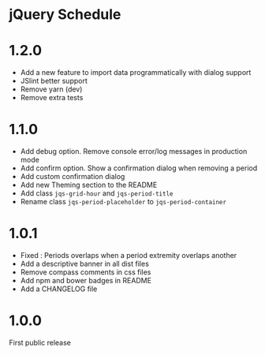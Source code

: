 # jQuery Schedule

# 1.2.0
* Add a new feature to import data programmatically with dialog support
* JSlint better support
* Remove yarn (dev)
* Remove extra tests

# 1.1.0
* Add debug option. Remove console error/log messages in production mode 
* Add confirm option. Show a confirmation dialog when removing a period
* Add custom confirmation dialog
* Add new Theming section to the README
* Add class `jqs-grid-hour` and `jqs-period-title`
* Rename class `jqs-period-placeholder` to `jqs-period-container`

# 1.0.1

* Fixed : Periods overlaps when a period extremity overlaps another
* Add a descriptive banner in all dist files
* Remove compass comments in css files
* Add npm and bower badges in README
* Add a CHANGELOG file

# 1.0.0

First public release